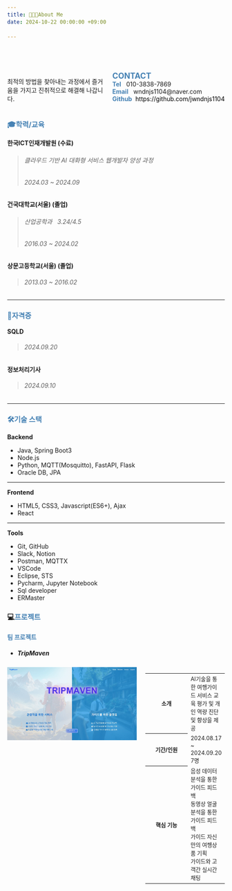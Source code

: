 ```yaml
---
title: 🧑🏻‍💻About Me
date: 2024-10-22 00:00:00 +09:00

---
```

## <b><span style="color: steelblue; visibility: hidden;">🧑🏻‍💻About Me</span></b>

<div style="display: flex; justify-content: space-between">
    <div>
        <p style="font-size: 1em; flex-grow: 1;"> 최적의 방법을 찾아내는 과정에서 즐거움을 가지고 진취적으로 해결해 나갑니다. </p>
    </div>
    <div style="margin-left: 20px; white-space: nowrap; flex-shrink: 0;">
        <b><span style="color: steelblue; font-size: 130%">CONTACT</span></b><br/>
        <b><span style="color: steelblue; font-size: 100%">Tel</span></b> &nbsp; 010-3838-7869  <br/>
        <b><span style="color: steelblue; font-size: 100%">Email</span></b> &nbsp; wndnjs1104@naver.com  <br/>
        <b><span style="color: steelblue; font-size: 100%">Github</span></b> <a style="text-decoration: none; color: black" href="https://github.com/jwndnjs1104"> &nbsp;https://github.com/jwndnjs1104</a> <br/>
    </div>
</div>
 
### <b><span style="color: steelblue">🎓학력/교육</span></b>
**한국ICT인재개발원 (수료)**  
> ###### 클라우드 기반 AI 대화형 서비스 웹개발자 양성 과정  
> ###### 2024.03 ~ 2024.09

**건국대학교(서울) (졸업)**  
> ###### 산업공학과 &nbsp; 3.24/4.5
> ###### 2016.03 ~ 2024.02

**상문고등학교(서울) (졸업)**  
> ###### 2013.03 ~ 2016.02  

---

### <b><span style="color: steelblue">📜자격증</span></b>
**SQLD**
> ###### 2024.09.20

**정보처리기사**
> ###### 2024.09.10

---



### <b><span style="color: steelblue">🛠️기술 스택</span></b>

**Backend**
- Java, Spring Boot3
- Node.js
- Python, MQTT(Mosquitto), FastAPI, Flask
- Oracle DB, JPA

---

**Frontend**
- HTML5, CSS3, Javascript(ES6+), Ajax
- React

---

**Tools**
- Git, GitHub
- Slack, Notion
- Postman, MQTTX
- VSCode
- Eclipse, STS
- Pycharm, Jupyter Notebook
- Sql developer
- ERMaster


### 💻<b><span style="color: steelblue">프로젝트</span></b>

#### <b><span style="color: steelblue">팀 프로젝트</span></b>

- ##### <b><span>TripMaven</span></b>  
<div style="display: flex; margin-bottom: 20px">
  <!-- 사진 영역 -->
  <div style="display: flex; flex-direction: column; margin-right: 20px; flex-shrink: 0;">
    <a href="/posts/TripMaven" target="_blank"><img src="assets/img/TripMaven_Landing.png" width="300" height="auto" alt="팀프로젝트" /></a>
  </div>

  <!-- 글 영역 -->
  <div style="flex-grow: 1;">
    <table style="border: none; background: none; width: 100%;">
      <tr style="border: none; background: none;">
        <th style="width: 150px; white-space: nowrap; flex-shrink: 0;">
          <b><span style="font-size: 90%">소개</span></b>
        </th>
        <td>
          <span style="font-size: 90%">AI기술을 통한 여행가이드 서비스 교육 평가 및 개인 역량 진단 및 향상을 제공</span><br/>
        </td>
      </tr>
      <tr style="border: none; background: none;">
        <th style="width: 150px; white-space: nowrap; flex-shrink: 0;">
          <b><span style="font-size: 90%">기간/인원</span></b>
        </th>
        <td>
          <span style="font-size: 90%">2024.08.17 ~ 2024.09.20</span><br/>
          <span style="font-size: 90%">7명</span>
        </td>
      </tr>
      <tr style="border: none; background: none;">
        <th style="width: 150px; white-space: nowrap; flex-shrink: 0;">
          <b><span style="font-size: 90%">핵심 기능</span></b>
        </th>
        <td>
          <span style="font-size: 90%">음성 데이터 분석을 통한 가이드 피드백</span><br/>
          <span style="font-size: 90%">동영상 얼굴 분석을 통한 가이드 피드백</span><br/>
          <span style="font-size: 90%">가이드 자신만의 여행상품 기획</span><br/>
          <span style="font-size: 90%">가이드와 고객간 실시간 채팅</span>
        </td>
      </tr>
      <!-- <tr style="border: none; background: none;">
        <th style="width: 150px; white-space: nowrap; flex-shrink: 0;">
          <b><span style="font-size: 90%">팀 성과</span></b>
        </th>
        <td><span style="font-size: 90%">내용</span></td>
      </tr>
      <tr style="border: none; background: none;">
        <th style="width: 150px; white-space: nowrap; flex-shrink: 0;">
          <b><span style="font-size: 90%">개인 기여</span></b>
        </th>
        <td><span style="font-size: 90%">내용</span></td>
      </tr> -->
    </table>
  </div>
</div>


<!-- #### <b><span style="color: steelblue">개인 프로젝트</span></b>

- ##### <b><span>개인 프로젝트3</span></b>  
<div style="display: flex; margin-bottom: 20px">
  <div style="display: flex; flex-direction: column; margin-right: 20px; flex-shrink: 0;">
      <a href="/posts/개인-프로젝트3" target="_blank"><img src="assets/img/TripMaven_Landing.png" width="300" height="auto" alt="팀프로젝트" /></a>
  </div>
  <div style="flex-grow: 1;">
    <table style="border: none; background: none; width: 100%;">
      <tr style="border: none; background: none;">
        <th style="width: 150px; white-space: nowrap; flex-shrink: 0;">
          <b><span style="font-size: 90%">소개</span></b>
        </th>
        <td>
          <span style="font-size: 90%">AI기술을 통한 여행가이드 서비스 교육 평가 및 개인 역량 진단 및 향상을 제공</span><br/>
        </td>
      </tr>
      <tr style="border: none; background: none;">
        <th style="width: 150px; white-space: nowrap; flex-shrink: 0;">
          <b><span style="font-size: 90%">기간</span></b>
        </th>
        <td>
          <span style="font-size: 90%">2024.08.17 ~ 2024.09.20</span><br/>
          <span style="font-size: 90%">7명</span>
        </td>
      </tr>
      <tr style="border: none; background: none;">
        <th style="width: 150px; white-space: nowrap; flex-shrink: 0;">
          <b><span style="font-size: 90%">핵심 기능</span></b>
        </th>
        <td><span style="font-size: 90%">내용</span></td>
      </tr>
      <tr style="border: none; background: none;">
        <th style="width: 150px; white-space: nowrap; flex-shrink: 0;">
          <b><span style="font-size: 90%">성과</span></b>
        </th>
        <td><span style="font-size: 90%">내용</span></td>
      </tr>
    </table>
  </div>
</div>

- ##### <b><span>개인 프로젝트2</span></b>
<div style="display: flex; margin-bottom: 20px">
  <div style="display: flex; flex-direction: column; margin-right: 20px; flex-shrink: 0;">
      <a href="/posts/개인-프로젝트3" target="_blank"><img src="assets/img/TripMaven_Landing.png" width="300" height="auto" alt="팀프로젝트" /></a>
  </div>
  <div style="flex-grow: 1;">
    <table style="border: none; background: none; width: 100%;">
      <tr style="border: none; background: none;">
        <th style="width: 150px; white-space: nowrap; flex-shrink: 0;">
          <b><span style="font-size: 90%">소개</span></b>
        </th>
        <td>
          <span style="font-size: 90%">AI기술을 통한 여행가이드 서비스 교육 평가 및 개인 역량 진단 및 향상을 제공</span><br/>
        </td>
      </tr>
      <tr style="border: none; background: none;">
        <th style="width: 150px; white-space: nowrap; flex-shrink: 0;">
          <b><span style="font-size: 90%">기간</span></b>
        </th>
        <td>
          <span style="font-size: 90%">2024.08.17 ~ 2024.09.20</span><br/>
          <span style="font-size: 90%">7명</span>
        </td>
      </tr>
      <tr style="border: none; background: none;">
        <th style="width: 150px; white-space: nowrap; flex-shrink: 0;">
          <b><span style="font-size: 90%">핵심 기능</span></b>
        </th>
        <td><span style="font-size: 90%">내용</span></td>
      </tr>
      <tr style="border: none; background: none;">
        <th style="width: 150px; white-space: nowrap; flex-shrink: 0;">
          <b><span style="font-size: 90%">성과</span></b>
        </th>
        <td><span style="font-size: 90%">내용</span></td>
      </tr>
    </table>
  </div>
</div>

- ##### <b><span>개인 프로젝트1</span></b>
<div style="display: flex; margin-bottom: 20px">
  <div style="display: flex; flex-direction: column; margin-right: 20px; flex-shrink: 0;">
      <a href="/posts/개인-프로젝트3" target="_blank"><img src="assets/img/TripMaven_Landing.png" width="300" height="auto" alt="팀프로젝트" /></a>
  </div>
  <div style="flex-grow: 1;">
    <table style="border: none; background: none; width: 100%;">
      <tr style="border: none; background: none;">
        <th style="width: 150px; white-space: nowrap; flex-shrink: 0;">
          <b><span style="font-size: 90%">소개</span></b>
        </th>
        <td>
          <span style="font-size: 90%">AI기술을 통한 여행가이드 서비스 교육 평가 및 개인 역량 진단 및 향상을 제공</span><br/>
        </td>
      </tr>
      <tr style="border: none; background: none;">
        <th style="width: 150px; white-space: nowrap; flex-shrink: 0;">
          <b><span style="font-size: 90%">기간</span></b>
        </th>
        <td>
          <span style="font-size: 90%">2024.08.17 ~ 2024.09.20</span><br/>
          <span style="font-size: 90%">7명</span>
        </td>
      </tr>
      <tr style="border: none; background: none;">
        <th style="width: 150px; white-space: nowrap; flex-shrink: 0;">
          <b><span style="font-size: 90%">핵심 기능</span></b>
        </th>
        <td><span style="font-size: 90%">내용</span></td>
      </tr>
      <tr style="border: none; background: none;">
        <th style="width: 150px; white-space: nowrap; flex-shrink: 0;">
          <b><span style="font-size: 90%">성과</span></b>
        </th>
        <td><span style="font-size: 90%">내용</span></td>
      </tr>
    </table>
  </div>
</div> -->